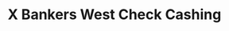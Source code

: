 ---
title: X Bankers West Check Cashing
slug: x-bankers-west-check-cashing
updated-on: '2024-05-30T13:44:31.749Z'
created-on: '2024-05-30T13:41:46.671Z'
published-on: '2024-05-30T13:54:32.469Z'
f_city-state-2:
- cms/city/barnum-ave-bridgepor-ct.md
- cms/city/main-street-bridgepor-ct.md
- cms/city/stamford-ct.md
f_locations:
- cms/payday-loan/x-bankers-west-check-cashing-28857.md
- cms/payday-loan/x-bankers-west-check-cashing-28858.md
- cms/payday-loan/x-bankers-west-check-cashing-28859.md
f_states:
- cms/state/connecticut.md
layout: '[company].html'
tags: company
---